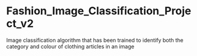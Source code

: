 # Fashion_Image_Classification_Project_v2
Image classification algorithm that has been trained to identify both the category and colour of clothing articles in an image
